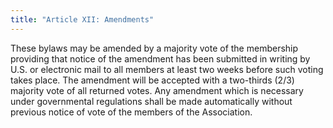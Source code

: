```yaml
---
title: "Article XII: Amendments"
---
```

These bylaws may be amended by a majority vote of the membership providing that notice of the amendment has been submitted in writing by U.S. or electronic mail to all members at least two weeks before such voting takes place. The amendment will be accepted with a two-thirds (2/3) majority vote of all returned votes. Any amendment which is necessary under governmental regulations shall be made automatically without previous notice of vote of the members of the Association.
